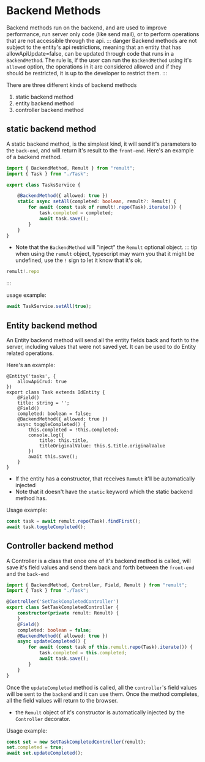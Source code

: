 # Backend Methods

Backend methods run on the backend, and are used to improve performance, run server only code (like send mail), or to perform operations that are not accessible through the api.
::: danger
Backend methods are not subject to the entity's api restrictions, meaning that an entity that has allowApiUpdate=false, can be updated through code that runs in a `BackendMethod`.
The rule is, if the user can run the `BackendMethod` using it's `allowed` option, the operations in it are considered allowed and if they should be restricted, it is up to the developer to restrict them.
:::


There are three different kinds of backend methods
1. static backend method
2. entity backend method
3. controller backend method

## static backend method
A static backend method, is the simplest kind, it will send it's parameters to the `back-end`, and will return it's result to the `front-end`.
Here's an example of a backend method.
```ts
import { BackendMethod, Remult } from "remult";
import { Task } from "./Task";

export class TasksService {

    @BackendMethod({ allowed: true })
    static async setAll(completed: boolean, remult?: Remult) {
        for await (const task of remult!.repo(Task).iterate()) {
            task.completed = completed;
            await task.save();
        }
    }
}
```

* Note that the `BackendMethod` will "inject" the `Remult` optional object.
::: tip
when using the `remult` object, typescript may warn you that it might be undefined, use the `!` sign to let it know that it's ok.
```ts
remult!.repo
```
:::

usage example:
```ts
await TaskService.setAll(true);
```

## Entity backend method
An Entity backend method will send all the entity fields back and forth to the server, including values that were not saved yet.
It can be used to do Entity related operations.

Here's an example:
```ts{9-17}
@Entity('tasks', {
    allowApiCrud: true
})
export class Task extends IdEntity {
    @Field()
    title: string = '';
    @Field()
    completed: boolean = false;
    @BackendMethod({ allowed: true })
    async toggleCompleted() {
        this.completed = !this.completed;
        console.log({
            title: this.title,
            titleOriginalValue: this.$.title.originalValue
        })
        await this.save();
    }
}
```

* If the entity has a constructor, that receives `Remult` it'll be automatically injected
* Note that it doesn't have the `static` keyword which the static backend method has.

Usage example:
```ts
const task = await remult.repo(Task).findFirst();
await task.toggleCompleted();
```


## Controller backend method
A Controller is a class that once one of it's backend method is called, will save it's field values and send them back and forth between the `front-end` and the `back-end`

```ts
import { BackendMethod, Controller, Field, Remult } from "remult";
import { Task } from "./Task";

@Controller('SetTaskCompletedController')
export class SetTaskCompletedController {
    constructor(private remult: Remult) {
    }
    @Field()
    completed: boolean = false;
    @BackendMethod({ allowed: true })
    async updateCompleted() {
        for await (const task of this.remult.repo(Task).iterate()) {
            task.completed = this.completed;
            await task.save();
        }
    }
}
```
Once the `updateCompleted` method is called, all the `controller`'s field values will be sent to the `backend` and it can use them. Once the method completes, all the field values will return to the browser. 

* the `Remult` object of it's constructor is automatically injected by the `Controller` decorator.

Usage example:
```ts
const set = new SetTaskCompletedController(remult);
set.completed = true;
await set.updateCompleted();
```